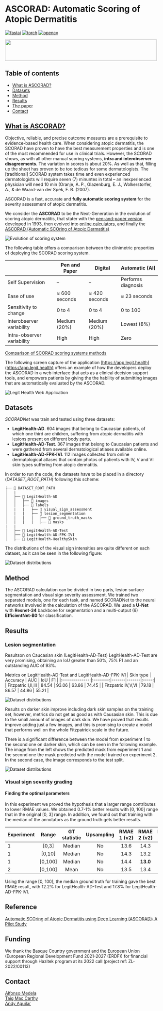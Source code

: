 # ASCORAD: Automatic Scoring of Atopic Dermatitis
[![fastai](https://img.shields.io/badge/fastai-1.0.61-blue?style=plastic)](https://www.fast.ai/)
[![torch](https://img.shields.io/badge/torch-1.6.0-orange?style=plastic)](https://pytorch.org/)
[![opencv](https://img.shields.io/badge/opencv--python-4.4.0.44-brightgreen?style=plastic)](https://opencv.org/)

[<img src="figures/Legit_Health_logo.png" width="500" height="70" />](https://legit.health/)

## Table of contents
- [What is ASCORAD?](#what-is-ascorad)
- [Datasets](#datasets)
- [Method](#method)
- [Results](#results)
- [The paper](#reference)
- [Contact](#contact)


## [What is ASCORAD?](https://legit.health/)

Objective, reliable, and precise outcome measures are a prerequisite to evidence-based health care. When considering atopic dermatitis, the SCORAD have proven to have the best measurement properties and is one of the most recommended for use in clinical trials. However, the SCORAD shows, as with all other manual scoring systems, **intra and interobserver disagreements**. The variation in scores is about 20%. As well as that, filling up the sheet has proven to be too tedious for some dermatologists. The [traditional] SCORAD system takes time and even experienced dermatologists will require seven (7) minuntes in total – an inexperienced physician will need 10 min (Oranje, A. P., Glazenburg, E. J., Wolkerstorfer, A., & de Waard-van der Spek, F. B. (2007).

ASCORAD is a fast, accurate and **fully automatic scoring system** for the severity assessment of atopic dermatitis.

We consider the **ASCORAD** to be the Next-Generation in the evolution of scoring atopic dermatitis, that stater with the [pen-and-paper version](https://legit.health/ascorad-atopic-dermatitis-automatic-scoring-system/#ib-toc-anchor-2) developed in 1993, then evolved into [online calculators](https://legit.health/ascorad-atopic-dermatitis-automatic-scoring-system/#ib-toc-anchor-3), and finally the [ASCORAD (Automatic SCOring of Atopic Dermatitis)](https://legit.health/ascorad-atopic-dermatitis-automatic-scoring-system/)

![Evolution of scoring system](https://legit.health/wp-content/uploads/2021/07/ASCORAD-evoluton-of-scoring-systems.jpg)

The following table offers a comparison between the clinimetric properties of deploying the SCORAD scoring system.

||Pen and Paper|Digital|Automatic (AI)|
|--- |--- |--- |--- |
|Self Supervision|–|–|Performs diagnosis|
|Ease of use|≈ 600 seconds|≈ 420 seconds|≈ 23 seconds|
|Sensitivity to change|0 to 4|0 to 4|0 to 100|
|Interobserver variability|Medium (20%)|Medium (20%)|Lowest (8%)|
|Intra-observer variability|High|High|Zero|
[Comparison of SCORAD scoring systems methods](https://legit.health/ascorad-atopic-dermatitis-automatic-scoring-system/#ib-toc-anchor-7)

The following screen capture of the application [https://app.legit.health](https://app.legit.health) offers an example of how the developers deploy the ASCORAD in a web interface that acts as a clinical decision support tools, and empowers patients by giving the the hability of submitting images that are automatically evaluated by the ASCORAD.

![Legit Health Web Application](figures/Figure_3.png)

## Datasets

*SCORADNet* was train and tested using three datasets:

- **LegitHealth-AD**. 604 images that belong to Caucasian patients, of which one third are children, suffering from atopic
dermatitis with lesions present on different body parts.
- **LegitHealth-AD-Test**. 367 images that belong to Caucasian patients and were gathered from several dermatological atlases available online. 
- **LegitHealth-AD-FPK-IVI**. 112 images collected from online dermatological atlases that contain photos of patients with IV, V and VI skin types suffering from atopic dermatitis.


In order to run the code, the datasets have to be placed in a directory (*DATASET_ROOT_PATH*) following this scheme:

```
├── 📁 DATASET_ROOT_PATH
│   |
│   ├── 📁 LegitHealth-AD
│   │   ├── 📁 images
│   │   ├── 📁 labels
│   |   |   ├── 📁 visual_sign_assessment
│   |   |   ├── 📁 lesion_segmentation
│   |   |   |   ├── 📁 ground_truth_masks
│   |   |   |   ├── 📁 masks
|   |
│   ├── 📁 LegitHealth-AD-Test
│   ├── 📁 LegitHealth-AD-FPK-IVI
│   ├── 📁 LegitHealth-HealthySkin
```

The distributions of the visual sign intensities are quite different on each dataset, as it can be seen in the following figure:

![Dataset distributions](figures/Figure_1.png)


## Method
The ASCORAD calculation can be divided in two parts, lesion surface segmentation and visual sign severity assessment. We trained two separated models, one for each task, and named SCORADNet to the neural networks involved in the calculation of the ASCORAD. We used a **U-Net** with **Resnet-34** backbone for segmentation and a multi-output (6) **EfficientNet-B0** for classification.

## Results
### Lesion segmentation

Resultson on Caucasian skin (LegitHealth-AD-Test) LegitHealth-AD-Test are very promising, obtaining an IoU greater than 50%, 75% F1 and an outstanding AUC of 93%.

Metrics on LegitHealth-AD-Test and LegitHealth-AD-FPK-IVI
|  Skin type      | Accuracy | AUC   | IoU   |   F1  |
|:--------------:|:--------:|-------|-------|:-----:|
| Fitzpatric I,II,III |   84.54  | 93.06 | 63.86 | 74.45 |
| Fitzpatric IV,V,VI |   79.18  | 86.57 | 44.86 | 55.21 |

![Dataset distributions](figures/Figure_4.png)


Results on darker skin improve including dark skin samples on the training set, however, metrics do not get as good as with Causasian skin. This is due to the small amount of images of dark skin. We have proved that results improve adding just a few images, and this is promising to create a model that performs well on the whole Fitzpatrick scale in the future.


There is a significant difference between the model from experiment 1 to the second one on darker skin, which can be seen in the following example. The image from the left shows the predicted mask from experiment 1 and the second one the mask predicted with the model trained on experiment 2. In the second case, the image corresponds to the test split.

![Dataset distributions](figures/Figure_5.png)

### Visual sign severity grading
#### Finding the optimal parameters
In this experiment we proved the hypothesis that a larger range contributes to lower RMAE values. We obtained 0.7-1% better results with [0, 100] range that in the original [0, 3] range. In addition, we found out that training with the median of the annotators as the ground truth gets better results.

| Experiment |  Range  | GT statistic | Upsampling | RMAE 1 (v2) | RMAE 2 (v2) | RMAE 1 (v3) | RMAE 2 (v3) |
|------------|:-------:|:------------:|:----------:|:-----------:|:-----------:|:-----------:|:-----------:|
| 1          |  [0,3]  |    Median    |     No     |     13.6    |     14.3    |     21.2    |     20.8    |
| 1          |  [0,10] |    Median    |     No     |     14.3    |     13.2    |     22.8    |     20.0    |
| 1          | [0,100] |    Median    |     No     |     14.4    |     **13.0**    |     22.6    |     **19.8**    |
| 2          | [0,100] |     Mean     |     No     |     13.5    |     13.4    |     21.1    |     19.9    |


Using the range [0, 100], the median ground truth for training gave the best RMAE result, with 12.2% for LegitHealth-AD-Test and 17.8% for LegitHealth-AD-FPK-IVI.


## Reference
[Automatic SCOring of Atopic Dermatitis using Deep Learning (ASCORAD): A Pilot Study](https://www.jidinnovations.org/article/S2667-0267(22)00014-5/fulltext)

## Funding
We thank the Basque Country government and the European Union (European Regional Development Fund 2021-2027 (ERDF)) for financial support through Hazitek program at its 2022 call (project ref: ZL-2022/00113)

## Contact
[Alfonso Medela](https://www.linkedin.com/in/alfonsomedela/) \
[Taig Mac Carthy](https://www.linkedin.com/in/taigmaccarthy/) \
[Andy Aguilar](https://www.linkedin.com/in/andy-aguilar/) 
